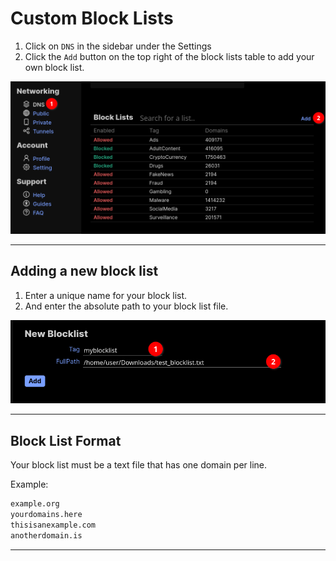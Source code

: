 # Custom Block Lists

1. Click on `DNS` in the sidebar under the Settings  
2. Click the `Add` button on the top right of the block lists table to add your own block list.

![Add your own block lists here](https://raw.githubusercontent.com/tunnels-is/media/master/v3/guides/dns-custom-blocklists/dns-custom-blocklists-0.png)

---

## Adding a new block list

1. Enter a unique name for your block list.
2. And enter the absolute path to your block list file.

![name and absolute path to your blocklist](https://raw.githubusercontent.com/tunnels-is/media/master/v3/guides/dns-custom-blocklists/dns-custom-blocklists-1.png)

---

## Block List Format

Your block list must be a text file that has one domain per line.

Example:

```txt
example.org
yourdomains.here
thisisanexample.com
anotherdomain.is
```

---
